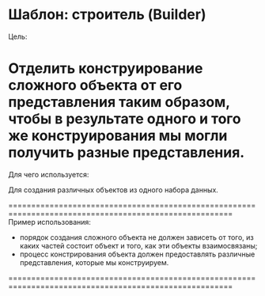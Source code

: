 
Шаблон: строитель (Builder)
=======================================================================================================
Цель:

Отделить конструирование сложного объекта от его представления таким образом, чтобы в результате одного 
и того же конструирования мы могли получить разные представления.
=======================================================================================================

Для чего используется:

Для создания различных объектов из одного набора данных.

=======================================================================================================
Пример использования:

- порядок создания сложного объекта не должен зависеть от того, из каких частей состоит объект и того, 
  как эти объекты взаимосвязаны;
- процесс констрирования объекта должен предоставлять различные представления, которые мы конструируем.

=======================================================================================================
